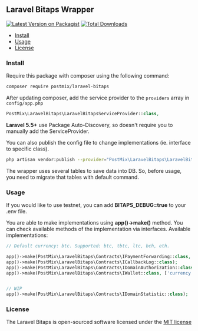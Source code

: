 ## Laravel Bitaps Wrapper

[![Latest Version on Packagist][ico-version]][link-packagist]
[![Total Downloads][ico-downloads]][link-downloads]

* [Install](#install)
* [Usage](#usage)
* [License](#license)

### Install

Require this package with composer using the following command:

```bash
composer require postmix/laravel-bitaps
```

After updating composer, add the service provider to the `providers` array in `config/app.php`

```php
PostMix\LaravelBitaps\LaravelBitapsServiceProvider::class,
```
**Laravel 5.5+** use Package Auto-Discovery, so doesn't require you to manually add the ServiceProvider.

You can also publish the config file to change implementations (ie. interface to specific class).

```bash
php artisan vendor:publish --provider="PostMix\LaravelBitaps\LaravelBitapsServiceProvider"
```

The wrapper uses several tables to save data into DB. So, before usage, you need to migrate that tables with default command.

### Usage

If you would like to use testnet, you can add **BITAPS_DEBUG=true** to your .env file.

You are able to make implementations using **app()->make()** method. You can check available methods of the implementation via interfaces.
Available implementations:

```php
// Default currency: btc. Supported: btc, tbtc, ltc, bch, eth.

app()->make(PostMix\LaravelBitaps\Contracts\IPaymentForwarding::class, ['currency' => 'btc']);
app()->make(PostMix\LaravelBitaps\Contracts\ICallbackLog::class);
app()->make(PostMix\LaravelBitaps\Contracts\IDomainAuthorization::class);
app()->make(PostMix\LaravelBitaps\Contracts\IWallet::class, ['currency' => 'btc']);


// WIP
app()->make(PostMix\LaravelBitaps\Contracts\IDomainStatistic::class);
```

### License

The Laravel Bitaps is open-sourced software licensed under the [MIT license](http://opensource.org/licenses/MIT)


[ico-version]: https://img.shields.io/packagist/v/postmix/laravel-bitaps.svg?style=flat-square
[ico-downloads]: https://img.shields.io/packagist/dt/postmix/laravel-bitaps.svg?style=flat-square

[link-packagist]: https://packagist.org/packages/postmix/laravel-bitaps
[link-downloads]: https://packagist.org/packages/postmix/laravel-bitaps
